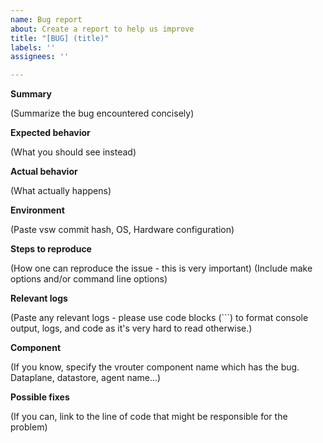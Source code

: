```yaml
---
name: Bug report
about: Create a report to help us improve
title: "[BUG] (title)"
labels: ''
assignees: ''

---
```


**Summary**

(Summarize the bug encountered concisely)

**Expected behavior**

(What you should see instead)

**Actual behavior**

(What actually happens)

**Environment**

(Paste vsw commit hash, OS, Hardware configuration)

**Steps to reproduce**

(How one can reproduce the issue - this is very important)
(Include make options and/or command line options)

**Relevant logs**

(Paste any relevant logs - please use code blocks (```) to format console output,
logs, and code as it's very hard to read otherwise.)

**Component**

(If you know, specify the vrouter component name which has the bug. Dataplane, datastore, agent name...) 

**Possible fixes**

(If you can, link to the line of code that might be responsible for the problem)
